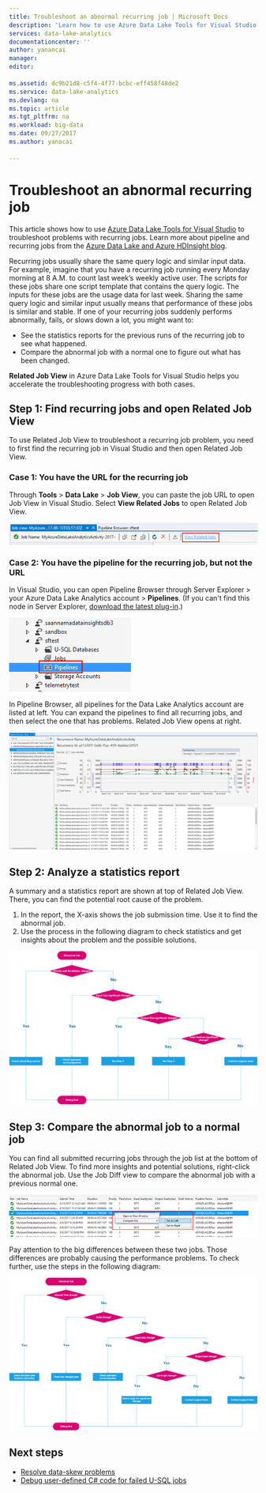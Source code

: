 ```yaml
---
title: Troubleshoot an abnormal recurring job | Microsoft Docs
description: 'Learn how to use Azure Data Lake Tools for Visual Studio to debug an abnormal recurring job.'
services: data-lake-analytics
documentationcenter: ''
author: yanancai 
manager:  
editor:  

ms.assetid: dc9b21d8-c5f4-4f77-bcbc-eff458f48de2
ms.service: data-lake-analytics
ms.devlang: na
ms.topic: article
ms.tgt_pltfrm: na
ms.workload: big-data
ms.date: 09/27/2017
ms.author: yanacai

---
```


# Troubleshoot an abnormal recurring job

This article shows how to use [Azure Data Lake Tools for Visual Studio](http://aka.ms/adltoolsvs) to troubleshoot problems with recurring jobs. Learn more about pipeline and recurring jobs from the [Azure Data Lake and Azure HDInsight blog](https://blogs.msdn.microsoft.com/azuredatalake/2017/09/19/managing-pipeline-recurring-jobs-in-azure-data-lake-analytics-made-easy/).

Recurring jobs usually share the same query logic and similar input data. For example, imagine that you have a recurring job running every Monday morning at 8 A.M. to count last week’s weekly active user. The scripts for these jobs share one script template that contains the query logic. The inputs for these jobs are the usage data for last week. Sharing the same query logic and similar input usually means that performance of these jobs is similar and stable. If one of your recurring jobs suddenly performs abnormally, fails, or slows down a lot, you might want to:

- See the statistics reports for the previous runs of the recurring job to see what happened.
- Compare the abnormal job with a normal one to figure out what has been changed.

**Related Job View** in Azure Data Lake Tools for Visual Studio helps you accelerate the troubleshooting progress with both cases.

## Step 1: Find recurring jobs and open Related Job View

To use Related Job View to troubleshoot a recurring job problem, you need to first find the recurring job in Visual Studio and then open Related Job View.

### Case 1: You have the URL for the recurring job

Through **Tools** > **Data Lake** > **Job View**, you can paste the job URL to open Job View in Visual Studio. Select **View Related Jobs** to open Related Job View.

![View Related Jobs link in Data Lake Analytics Tools](./media/data-lake-analytics-data-lake-tools-debug-recurring-job/view-related-job.png)
 
### Case 2: You have the pipeline for the recurring job, but not the URL

In Visual Studio, you can open Pipeline Browser through Server Explorer > your Azure Data Lake Analytics account > **Pipelines**. (If you can't find this node in Server Explorer, [download the latest plug-in](http://aka.ms/adltoolsvs).) 

![Selecting the Pipelines node](./media/data-lake-analytics-data-lake-tools-debug-recurring-job/pipeline-browser.png)

In Pipeline Browser, all pipelines for the Data Lake Analytics account are listed at left. You can expand the pipelines to find all recurring jobs, and then select the one that has problems. Related Job View opens at right.

![Selecting a pipeline and opening Related Job View](./media/data-lake-analytics-data-lake-tools-debug-recurring-job/recurring-job-view.png)

## Step 2: Analyze a statistics report

A summary and a statistics report are shown at top of Related Job View. There, you can find the potential root cause of the problem. 

1.	In the report, the X-axis shows the job submission time. Use it to find the abnormal job.
2.	Use the process in the following diagram to check statistics and get insights about the problem and the possible solutions.

![Process diagram for checking statistics](./media/data-lake-analytics-data-lake-tools-debug-recurring-job/recurring-job-metrics-debugging-flow.png)

## Step 3: Compare the abnormal job to a normal job

You can find all submitted recurring jobs through the job list at the bottom of Related Job View. To find more insights and potential solutions, right-click the abnormal job. Use the Job Diff view to compare the abnormal job with a previous normal one.

![Shortcut menu for comparing jobs](./media/data-lake-analytics-data-lake-tools-debug-recurring-job/compare-job.png)

Pay attention to the big differences between these two jobs. Those differences are probably causing the performance problems. To check further, use the steps in the following diagram:

![Process diagram for checking differences between jobs](./media/data-lake-analytics-data-lake-tools-debug-recurring-job/recurring-job-diff-debugging-flow.png)

## Next steps

* [Resolve data-skew problems](data-lake-analytics-data-lake-tools-data-skew-solutions.md)
* [Debug user-defined C# code for failed U-SQL jobs](data-lake-analytics-debug-u-sql-jobs.md)